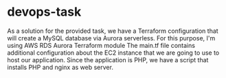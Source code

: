 # devops-task

As a solution for the provided task, we have a Terraform configuration that will create a MySQL database via Aurora serverless.
For this purpose, I'm using AWS RDS Aurora Terraform module
The main.tf file contains additional configuration about the EC2 instance that we are going to use to host our application. Since the application is PHP,
we have a script that installs PHP and nginx as web server.
